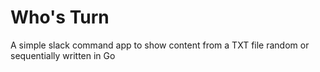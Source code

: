# Who's Turn

A simple slack command app to show content from a TXT file random or sequentially written in Go